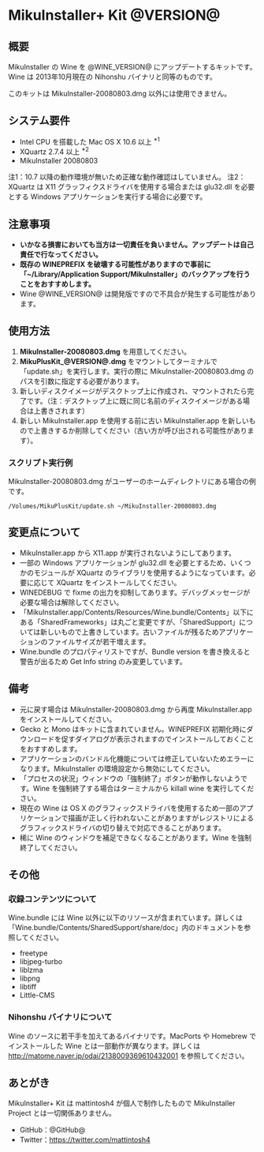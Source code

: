 # MikuInstaller+ Kit @VERSION@



## 概要

MikuInstaller の Wine を @WINE_VERSION@ にアップデートするキットです。Wine は 2013年10月現在の Nihonshu バイナリと同等のものです。

このキットは MikuInstaller-20080803.dmg 以外には使用できません。



## システム要件

- Intel CPU を搭載した Mac OS X 10.6 以上 <sup>*1</sup>
- XQuartz 2.7.4 以上 <sup>*2</sup>
- MikuInstaller 20080803

注1：10.7 以降の動作環境が無いため正確な動作確認はしていません。
注2：XQuartz は X11 グラッフィクスドライバを使用する場合または glu32.dll を必要とする Windows アプリケーションを実行する場合に必要です。



## 注意事項

- __いかなる損害においても当方は一切責任を負いません。アップデートは自己責任で行なってください。__
- __既存の WINEPREFIX を破壊する可能性がありますので事前に「~/Library/Application Support/MikuInstaller」のバックアップを行うことをおすすめします。__
- Wine @WINE_VERSION@ は開発版ですので不具合が発生する可能性があります。



## 使用方法

1. __MikuInstaller-20080803.dmg__ を用意してください。
2. __MikuPlusKit\_@VERSION@.dmg__ をマウントしてターミナルで「update.sh」を実行します。実行の際に MikuInstaller-20080803.dmg のパスを引数に指定する必要があります。
3. 新しいディスクイメージがデスクトップ上に作成され、マウントされたら完了です。（注：デスクトップ上に既に同じ名前のディスクイメージがある場合は上書きされます）
4. 新しい MikuInstaller.app を使用する前に古い MikuInstaller.app を新しいもので上書きするか削除してください（古い方が呼び出される可能性があります）。

### スクリプト実行例

MikuInstaller-20080803.dmg がユーザーのホームディレクトリにある場合の例です。

```
/Volumes/MikuPlusKit/update.sh ~/MikuInstaller-20080803.dmg
```



## 変更点について

- MikuInstaller.app から X11.app が実行されないようにしてあります。
- 一部の Windows アプリケーションが glu32.dll を必要とするため、いくつかのモジュールが XQuartz のライブラリを使用するようになっています。必要に応じて XQuartz をインストールしてください。
- WINEDEBUG で fixme の出力を抑制してあります。デバッグメッセージが必要な場合は解除してください。
- 「MikuInstaller.app/Contents/Resources/Wine.bundle/Contents」以下にある「SharedFrameworks」は丸ごと変更ですが、「SharedSupport」については新しいもので上書きしています。古いファイルが残るためアプリケーションのファイルサイズが若干増えます。
- Wine.bundle のプロパティリストですが、Bundle version を書き換えると警告が出るため Get Info string のみ変更しています。



## 備考

- 元に戻す場合は MikuInstaller-20080803.dmg から再度 MikuInstaller.app をインストールしてください。
- Gecko と Mono はキットに含まれていません。WINEPREFIX 初期化時にダウンロードを促すダイアログが表示されますのでインストールしておくことをおすすめします。
- アプリケーションのバンドル化機能については修正していないためエラーになります。MikuInstaller の環境設定から無効にしてください。
- 「プロセスの状況」ウィンドウの「強制終了」ボタンが動作しないようです。Wine を強制終了する場合はターミナルから killall wine を実行してください。
- 現在の Wine は OS X のグラフィックスドライバを使用するため一部のアプリケーションで描画が正しく行われないことがありますがレジストリによるグラフィックスドライバの切り替えで対応できることがあります。
- 稀に Wine のウィンドウを補足できなくなることがあります。Wine を強制終了してください。



## その他

### 収録コンテンツについて

Wine.bundle には Wine 以外に以下のリソースが含まれています。詳しくは「Wine.bundle/Contents/SharedSupport/share/doc」内のドキュメントを参照してください。

- freetype
- libjpeg-turbo
- liblzma
- libpng
- libtiff
- Little-CMS

### Nihonshu バイナリについて

Wine のソースに若干手を加えてあるバイナリです。MacPorts や Homebrew でインストールした Wine とは一部動作が異なります。詳しくは http://matome.naver.jp/odai/2138009369610432001 を参照してください。


## あとがき

MikuInstaller+ Kit は mattintosh4 が個人で制作したもので MikuInstaller Project とは一切関係ありません。

- GitHub：@GitHub@
- Twitter：https://twitter.com/mattintosh4
